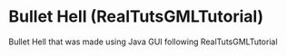 # Bullet Hell (RealTutsGMLTutorial)
Bullet Hell that was made using Java GUI following RealTutsGMLTutorial
